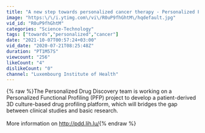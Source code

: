 ```yaml
---
title: "A new step towards personalized cancer therapy - Personalized Functional Profiling"
image: "https:\/\/i.ytimg.com\/vi\/R0uP9fhGhtM\/hqdefault.jpg"
vid_id: "R0uP9fhGhtM"
categories: "Science-Technology"
tags: ["towards","personalized","cancer"]
date: "2021-10-07T00:57:24+03:00"
vid_date: "2020-07-21T08:25:48Z"
duration: "PT1M57S"
viewcount: "256"
likeCount: "4"
dislikeCount: "0"
channel: "Luxembourg Institute of Health"
---
```

{% raw %}The Personalized Drug Discovery  team is working on a Personalized Functional Profiling (PFP) project to develop a patient-derived 3D culture-based drug profiling platform, which will bridges the gap between clinical studies and basic research.<br /><br />More information on <a rel="nofollow" target="blank" href="http://pdd.lih.lu/">http://pdd.lih.lu/</a>{% endraw %}
